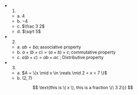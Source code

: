 - 1.
  - a. $4$
  - b. $-4$
  - c. $\frac 3 2$
  - d. $\sqrt 5$
- 2.
  - a. $ab=ba ; \text{associative property}$
  - b. $a + (b + c) = (a + b) + c ; \text{commutative property}$
  - c. $a(b + c) = ab + ac$ ; Distributive property
- 3.
  - a. $A = \{x \mid x \in \reals \mid 2 < x < 7 \}$
  - b. $(2,7)$


  $$
    \text{this is \( x \), this is a fraction \(\ 3 2\)}
  $$
